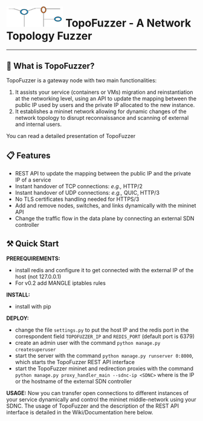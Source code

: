 # <img src="./templates/images/LOGO2.png" alt="drawing" width="150"/>  TopoFuzzer - A Network Topology Fuzzer 

-----------------------------------------

## :page_with_curl: What is TopoFuzzer?

TopoFuzzer is a gateway node with two main functionalities:
1. It assists your service (containers or VMs) migration and reinstantiation at the networking level, using an API to update the mapping between the public IP used by users and the private IP allocated to the new instance.
2. It establishes a mininet network allowing for dynamic changes of the network topology to disrupt reconnaissance and scanning of external and internal users.

You can read a detailed presentation of TopoFuzzer

## :clipboard: Features

- REST API to update the mapping between the public IP and the private IP of a service
- Instant handover of TCP connections: _e.g.,_ HTTP/2
- Instant handover of UDP connections: _e.g.,_ QUIC, HTTP/3
- No TLS certificates handling needed for HTTPS/3
- Add and remove nodes, switches, and links dynamically with the mininet API
- Change the traffic flow in the data plane by connecting an external SDN controller 


## :hammer_and_pick: Quick Start

**PREREQUIREMENTS:**
- install redis and configure it to get connected with the external IP of the host (not 127.0.0.1)
- For v0.2 add MANGLE iptables rules

**INSTALL:**
- install with pip

**DEPLOY:**
- change the file `settings.py` to put the host IP and the redis port in the correspondent field `TOPOFUZZER_IP` and `REDIS_PORT` (default port is 6379)
- create an admin user with the command ```python manage.py createsuperuser```
- start the server with the command ````python manage.py runserver 0:8000````, which starts the TopoFuzzer REST API interface
- start the TopoFuzzer mininet and redirection proxies with the command ````python manage.py proxy_handler_main --sdnc-ip <SDNC>```` where _<SDNC>_ is the IP or the hostname of the external SDN controller

**USAGE:**
Now you can transfer open connections to different instances of your service dynamically and control the mininet middle-network using your SDNC.
The usage of TopoFuzzer and the description of the REST API interface is detailed in the Wiki/Documentation here below.

[//]: # ()
[//]: # (## :book: Documentation)

[//]: # ()
[//]: # (- [Wiki]&#40;https://github.com/topofuzzer/wiki&#41;)